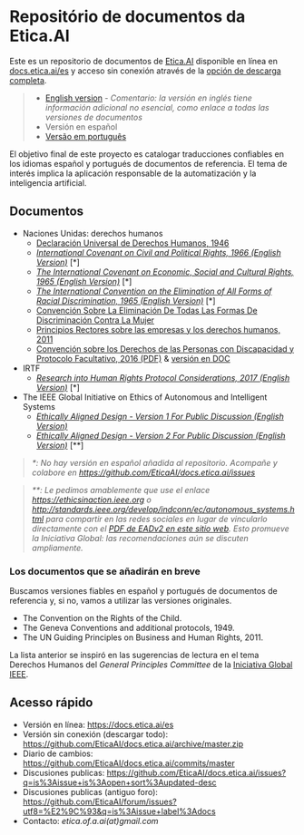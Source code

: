 # Repositório de documentos da Etica.AI
Este es un repositorio de documentos de [Etica.AI](https://etica.ai) disponible
en línea en [docs.etica.ai/es](https://docs.etica.ai/es) y acceso sin conexión através
de la [opción de descarga completa](https://github.com/EticaAI/docs.etica.ai/archive/master.zip).

> - [English version](../en/) - _Comentario: la versión en inglés tiene información adicional no esencial, como enlace a todas las versiones de documentos_
> - Versión en español
> - [Versão em português](../pt/)

El objetivo final de este proyecto es catalogar traducciones confiables en los
idiomas español y portugués de documentos de referencia. El tema de interés
implica la aplicación responsable de la automatización y la inteligencia
artificial.

## Documentos

- Naciones Unidas: derechos humanos
  - [Declaración Universal de Derechos Humanos, 1946](../un-hr/udhr/udhr-spn-declaracion-universal-de-derechos-humanos.pdf)
  - _[International Covenant on Civil and Political Rights, 1966 (English Version)](../un-hr/iccpr/iccpr-en-international-covenant-on-civil-and-political-rights.pdf)_ [*]
  - _[The International Covenant on Economic, Social and Cultural Rights, 1965 (English Version)](../un-hr/icescr/icescr-en-international-covenant-on-economic-social-and-cultural-rights.pdf)_ [*]
  - _[The International Convention on the Elimination of All Forms of Racial Discrimination, 1965 (English Version)](../un-hr/iceafrd/iceafrd-en-international-convention-on-the-elimination-of-all-forms-of-racial-discrimination.pdf)_ [*]
  - [Convención Sobre La Eliminación De Todas Las Formas De Discriminación Contra La Mujer](../un-hr/cedaw/cedaw-es-convencion-sobre-la-eliminacion-de-todas-las-formas-de-discriminacion-contra-la-mujer.pdf)
  - [Principios Rectores sobre las empresas y los derechos humanos, 2011](../un-hr/gpbhr/gpbhr-es-principios-rectores-sobre-las-empresas-y-los-derechos-humanos.pdf)
  - [Convención sobre los Derechos de las Personas con Discapacidad y Protocolo Facultativo, 2016 (PDF)](../un-hr/crpd/crpd-es-convencion-sobre-los-derechos-de-las-personas-con-discapacidad-y-protocolo-facultativo.pdf) & [versión en DOC](../un-hr/crpd/crpd-es-convencion-sobre-los-derechos-de-las-personas-con-discapacidad-y-protocolo-facultativo.doc)
- IRTF
  - _[Research into Human Rights Protocol Considerations, 2017 (English Version)](../ietf/rfc8280.pdf)_ [*]
- The IEEE Global Initiative on Ethics of Autonomous and Intelligent Systems
  - _[Ethically Aligned Design - Version 1 For Public Discussion (English Version)](../ieee-gieais/ethically-aligned-design-v1.pdf)_
  - _[Ethically Aligned Design - Version 2 For Public Discussion (English Version)](../ieee-gieais/ethically-aligned-design-v2.pdf)_  [**]

> _*: No hay versión en español añadida al repositorio. Acompañe y colabore en <https://github.com/EticaAI/docs.etica.ai/issues>_

> _**: Le pedimos amablemente que use el enlace <https://ethicsinaction.ieee.org>
 o <http://standards.ieee.org/develop/indconn/ec/autonomous_systems.html> para
compartir en las redes sociales en lugar de vincularlo directamente con el
[PDF de EADv2 en este sitio web](../ieee-gieais/ethically-aligned-design-v2.pdf).
Esto promueve la Iniciativa Global: las recomendaciones aún se discuten
ampliamente._

### Los documentos que se añadirán en breve
Buscamos versiones fiables en español y portugués de documentos de referencia y,
si no, vamos a utilizar las versiones originales.

- The Convention on the Rights of the Child.
- The Geneva Conventions and additional protocols, 1949.
- The UN Guiding Principles on Business and Human Rights, 2011.

La lista anterior se inspiró en las sugerencias de lectura en el tema Derechos
Humanos del _General Principles Committee_ de la
[Iniciativa Global IEEE](https://ethicsinaction.ieee.org/).

## Acesso rápido

- Versión en línea: <https://docs.etica.ai/es>
- Versión sin conexión (descargar todo): <https://github.com/EticaAI/docs.etica.ai/archive/master.zip>
- Diario de cambios: <https://github.com/EticaAI/docs.etica.ai/commits/master>
- Discusiones publicas: <https://github.com/EticaAI/docs.etica.ai/issues?q=is%3Aissue+is%3Aopen+sort%3Aupdated-desc>
- Discusiones publicas (antiguo foro): <https://github.com/EticaAI/forum/issues?utf8=%E2%9C%93&q=is%3Aissue+label%3Adocs>
- Contacto: _etica.of.a.ai(at)gmail.com_
